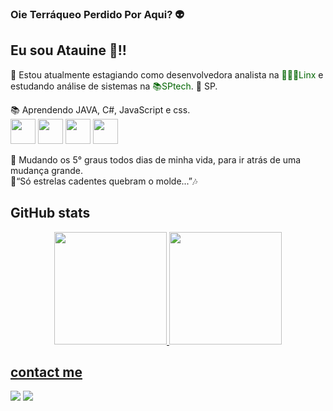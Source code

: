 ### Oie Terráqueo Perdido Por Aqui? 👽
## Eu sou Atauine 🌌!!

👾 Estou atualmente estagiando como desenvolvedora analista na <a style="text-decoration: none; color: #006400;" href="https://www.linx.com.br/">👩🏻‍💻Linx</a> e estudando análise de sistemas na <a style="text-decoration: none; color: #006400;" href="https://www.sptech.school/">📚SPtech</a>.
🌇 SP.

📚 Aprendendo JAVA, C#, JavaScript e css.
<br>
<img src="https://cdn.jsdelivr.net/gh/devicons/devicon/icons/java/java-original.svg" width="40" height="40"/>
<img src="https://cdn.jsdelivr.net/gh/devicons/devicon/icons/csharp/csharp-line.svg" width="40" height="40"/>
<img src="https://cdn.jsdelivr.net/gh/devicons/devicon/icons/javascript/javascript-original.svg" width="40" height="40"/>
<img src="https://cdn.jsdelivr.net/gh/devicons/devicon/icons/css3/css3-plain.svg" width="40" height="40"/>

📐 Mudando os 5° graus todos dias de minha vida, para ir atrás de uma mudança grande.
<br>
🌠“Só estrelas cadentes quebram o molde...”🎶

## GitHub stats

<div align="center">
  <a href="https://github.com/Q-Atalien">
  <img height="180em" src="https://github-readme-stats.vercel.app/api?username=Q-Atalien&show_icons=true&theme=city_lights&include_all_commits=true&count_private=false"/>
  <img height="180em" src="https://github-readme-stats.vercel.app/api/top-langs/?username=Q-Atalien&layout=compact&langs_count=7&theme=city_lights"/>
</div>
  
 ## contact me
  
<div> 
  <a href = "atauinesouto@gmail.com"><img src="https://img.shields.io/badge/-Gmail-%23333?style=for-the-badge&logo=gmail&logoColor=white" target="_blank"></a>
  <a href="https://www.linkedin.com/in/atauine/" target="_blank"><img src="https://img.shields.io/badge/-LinkedIn-%230077B5?style=for-the-badge&logo=linkedin&logoColor=white" target="_blank"></a> 
</div>
